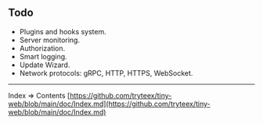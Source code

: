 ## Todo

* Plugins and hooks system.
* Server monitoring.
* Authorization.
* Smart logging.
* Update Wizard.
* Network protocols: gRPC, HTTP, HTTPS, WebSocket.
___
Index => Contents [https://github.com/tryteex/tiny-web/blob/main/doc/Index.md](https://github.com/tryteex/tiny-web/blob/main/doc/Index.md)  
